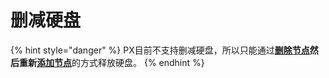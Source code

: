 # 删减硬盘

{% hint style="danger" %}
PX目前不支持删减硬盘，所以只能通过[**删除节点**](shan-chu-jie-dian.md)**然后重新**[**添加节点**](add-nodes.md)的方式释放硬盘。
{% endhint %}

